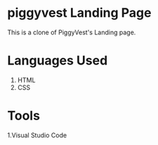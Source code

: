 # piggyvest Landing Page

This is a clone of PiggyVest's Landing page.

#  Languages Used

1. HTML
2. CSS

# Tools

1.Visual Studio Code
